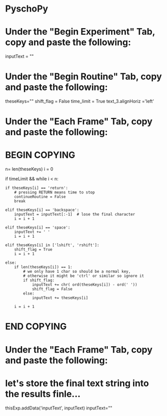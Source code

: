 # PyschoPy

# Under the "Begin Experiment" Tab, copy and paste the following:

inputText = ""

# Under the "Begin Routine" Tab, copy and paste the following:

theseKeys=""
shift_flag = False
time_limit = True
text_3.alignHoriz ='left'

# Under the "Each Frame" Tab, copy and paste the following:

# BEGIN COPYING
n= len(theseKeys)
i = 0

if timeLimit && 
while i < n:

    if theseKeys[i] == 'return':
        # pressing RETURN means time to stop
        continueRoutine = False
        break

    elif theseKeys[i] == 'backspace':
        inputText = inputText[:-1]  # lose the final character
        i = i + 1

    elif theseKeys[i] == 'space':
        inputText += ' '
        i = i + 1

    elif theseKeys[i] in ['lshift', 'rshift']:
        shift_flag = True
        i = i + 1

    else:
        if len(theseKeys[i]) == 1:
            # we only have 1 char so should be a normal key, 
            # otherwise it might be 'ctrl' or similar so ignore it
            if shift_flag:
                inputText += chr( ord(theseKeys[i]) - ord(' '))
                shift_flag = False
            else:
                inputText += theseKeys[i]

        i = i + 1
        
# END COPYING

# Under the "Each Frame" Tab, copy and paste the following:
# let's store the final text string into the results finle...
thisExp.addData('inputText', inputText) 
inputText="" 


